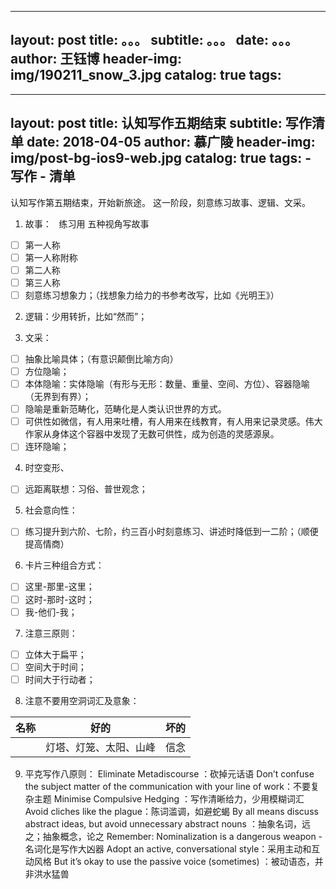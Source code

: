 --- 
 layout:     post 
 title:      。。。 
 subtitle:   。。。
 date:       。。。
 author:     王钰博 
 header-img: img/190211_snow_3.jpg 
 catalog: true 
 tags: 
 --- 
---
layout:     post
title:      认知写作五期结束
subtitle:   写作清单
date:       2018-04-05
author:     慕广陵
header-img: img/post-bg-ios9-web.jpg
catalog: true
tags:
    - 写作
    - 清单
---

认知写作第五期结束，开始新旅途。
这一阶段，刻意练习故事、逻辑、文采。
1. 故事：   练习用 五种视角写故事

- [ ] 第一人称
- [ ]  第一人称附称
- [ ] 第二人称
- [ ] 第三人称
- [ ] 刻意练习想象力；（找想象力给力的书参考改写，比如《光明王》）

2. 逻辑：少用转折，比如“然而”；

3. 文采： 
- [ ] 抽象比喻具体；（有意识颠倒比喻方向）
- [ ] 方位隐喻；
- [ ] 本体隐喻：实体隐喻（有形与无形：数量、重量、空间、方位）、容器隐喻（无界到有界）；
- [ ] 隐喻是重新范畴化，范畴化是人类认识世界的方式。
- [ ] 可供性如微信，有人用来吐槽，有人用来在线教育，有人用来记录灵感。伟大作家从身体这个容器中发现了无数可供性，成为创造的灵感源泉。
- [ ] 连环隐喻； 

4. 时空变形、
- [ ] 远距离联想：习俗、普世观念；

5. 社会意向性：
- [ ] 练习提升到六阶、七阶，约三百小时刻意练习、讲述时降低到一二阶；（顺便提高情商）

6. 卡片三种组合方式：
- [ ] 这里-那里-这里；
- [ ] 这时-那时-这时；
- [ ] 我-他们-我；
7. 注意三原则：
- [ ] 立体大于扁平；
- [ ] 空间大于时间；
- [ ] 时间大于行动者；
8. 注意不要用空洞词汇及意象：

| 名称 | 好的 | 坏的 |
|:-:|:-:|:-:|
||灯塔、灯笼、太阳、山峰|信念|




9. 平克写作八原则：
Eliminate Metadiscourse ：砍掉元话语
Don’t confuse the subject matter of the communication with your line of work：不要复杂主题
Minimise Compulsive Hedging ：写作清晰给力，少用模糊词汇
Avoid cliches like the plague：陈词滥调，如避蛇蝎
By all means discuss abstract ideas, but avoid unnecessary abstract nouns ：抽象名词，远之；抽象概念，论之
Remember: Nominalization is a dangerous weapon - 名词化是写作大凶器
Adopt an active, conversational style：采用主动和互动风格
But it’s okay to use the passive voice (sometimes) ：被动语态，并非洪水猛兽
